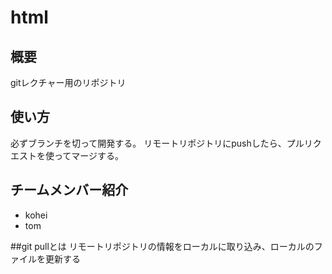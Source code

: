 # html
## 概要
gitレクチャー用のリポジトリ

## 使い方
必ずブランチを切って開発する。
リモートリポジトリにpushしたら、プルリクエストを使ってマージする。

## チームメンバー紹介
* kohei
* tom

##git pullとは
リモートリポジトリの情報をローカルに取り込み、ローカルのファイルを更新する
